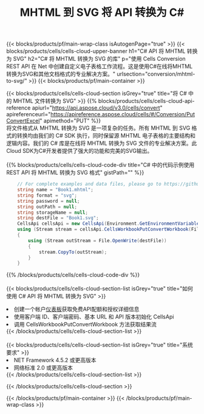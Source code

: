 ﻿---
title: MHTML 到 SVG 将 API 转换为 C#
description: 使用Aspose.Cells Cloud SDK for C#将MHTML格式文件转换为SVG格式文件。
url: /zh/net/conversion/mhtml-to-svg/
---
{{< blocks/products/pf/main-wrap-class isAutogenPage="true" >}}
{{< blocks/products/cells/cells-cloud-upper-banner h1="C# API 将 MHTML 转换为 SVG" h2="C# 将 MHTML 转换为 SVG 的库" p="使用 Cells Conversion REST API 在 Net 中创建自定义电子表格工作流程。这是使用C#在线将MHTML转换为SVG和其他文档格式的专业解决方案。" urlsection="conversion/mhtml-to-svg/" >}}
{{< blocks/products/pf/main-container >}}

{{< blocks/products/cells/cells-cloud-section isGrey="true" title="将 C# 中的 MHTML 文件转换为 SVG" >}}
{{% blocks/products/cells/cells-cloud-api-reference apiurl="https://api.aspose.cloud/v3.0/cells/convert" apireferenceurl="https://apireference.aspose.cloud/cells/#/Conversion/PutConvertExcel" apimethod="PUT" %}}
<br/>
将文件格式从 MHTML 转换为 SVG 是一项复杂的任务。所有 MHTML 到 SVG 格式的转换均由我们的 C# SDK 执行，同时保留源 MHTML 电子表格的主要结构和逻辑内容。我们的 C# 库是在线将 MHTML 转换为 SVG 文件的专业解决方案。此Cloud SDK为C#开发者提供了强大的功能和完美的SVG输出。
<br/>
<br/>
{{% blocks/products/cells/cells-cloud-code-div title="C# 中的代码示例使用 REST API 将 MHTML 转换为 SVG 格式" gistPath="" %}}
 
```cs
    // For complete examples and data files, please go to https://github.com/aspose-cells-cloud/aspose-cells-cloud-dotnet/
    string name = "Book1.mhtml";
    string format = "svg";
    string password = null;
    string outPath = null;
    string storageName = null;
    string destFile = "Book1.svg";
    CellsApi cellsApi = new CellsApi(Environment.GetEnvironmentVariable("ProductClientId"), Environment.GetEnvironmentVariable("ProductClientSecret"));
    using (Stream stream = cellsApi.CellsWorkbookPutConvertWorkbook(File.OpenRead(name), format, password, outPath, storageName))
    {
        using (Stream outStream = File.OpenWrite(destFile))
        {
            stream.CopyTo(outStream);
        }
    }
```
 
{{% /blocks/products/cells/cells-cloud-code-div %}}
<br/>
<br/>
{{< blocks/products/cells/cells-cloud-section-list isGrey="true" title="如何使用 C# API 将 MHTML 转换为 SVG" >}}
<li>创建一个帐户<a href="https://dashboard.aspose.cloud/">仪表板</a>获取免费API配额和授权详细信息</li>
<li>使用客户端 ID、客户端密码、基本 URL 和 API 版本初始化 CellsApi</li>
<li>调用 CellsWorkbookPutConvertWorkbook 方法获取结果流</li>
{{< /blocks/products/cells/cells-cloud-section-list >}}
<br/>
<br/>
{{< blocks/products/cells/cells-cloud-section-list isGrey="true" title="系统要求" >}}
<li>NET Framework 4.5.2 或更高版本</li>
<li>网络标准 2.0 或更高版本</li>
{{< /blocks/products/cells/cells-cloud-section-list >}}

{{< /blocks/products/cells/cells-cloud-section >}}

{{< /blocks/products/pf/main-container >}}
{{< /blocks/products/pf/main-wrap-class >}}
